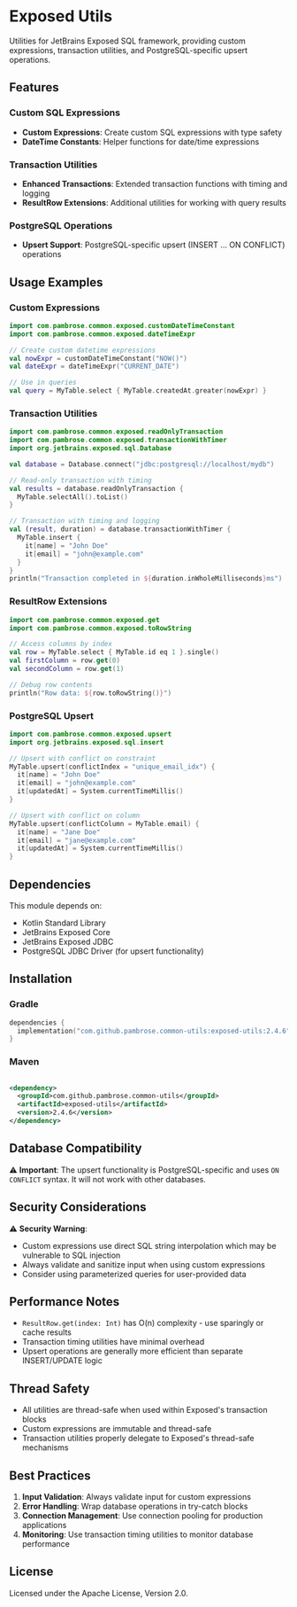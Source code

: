 # Exposed Utils

Utilities for JetBrains Exposed SQL framework, providing custom expressions, transaction utilities, and
PostgreSQL-specific upsert operations.

## Features

### Custom SQL Expressions

- **Custom Expressions**: Create custom SQL expressions with type safety
- **DateTime Constants**: Helper functions for date/time expressions

### Transaction Utilities

- **Enhanced Transactions**: Extended transaction functions with timing and logging
- **ResultRow Extensions**: Additional utilities for working with query results

### PostgreSQL Operations

- **Upsert Support**: PostgreSQL-specific upsert (INSERT ... ON CONFLICT) operations

## Usage Examples

### Custom Expressions

```kotlin
import com.pambrose.common.exposed.customDateTimeConstant
import com.pambrose.common.exposed.dateTimeExpr

// Create custom datetime expressions
val nowExpr = customDateTimeConstant("NOW()")
val dateExpr = dateTimeExpr("CURRENT_DATE")

// Use in queries
val query = MyTable.select { MyTable.createdAt.greater(nowExpr) }
```

### Transaction Utilities

```kotlin
import com.pambrose.common.exposed.readOnlyTransaction
import com.pambrose.common.exposed.transactionWithTimer
import org.jetbrains.exposed.sql.Database

val database = Database.connect("jdbc:postgresql://localhost/mydb")

// Read-only transaction with timing
val results = database.readOnlyTransaction {
  MyTable.selectAll().toList()
}

// Transaction with timing and logging
val (result, duration) = database.transactionWithTimer {
  MyTable.insert {
    it[name] = "John Doe"
    it[email] = "john@example.com"
  }
}
println("Transaction completed in ${duration.inWholeMilliseconds}ms")
```

### ResultRow Extensions

```kotlin
import com.pambrose.common.exposed.get
import com.pambrose.common.exposed.toRowString

// Access columns by index
val row = MyTable.select { MyTable.id eq 1 }.single()
val firstColumn = row.get(0)
val secondColumn = row.get(1)

// Debug row contents
println("Row data: ${row.toRowString()}")
```

### PostgreSQL Upsert

```kotlin
import com.pambrose.common.exposed.upsert
import org.jetbrains.exposed.sql.insert

// Upsert with conflict on constraint
MyTable.upsert(conflictIndex = "unique_email_idx") {
  it[name] = "John Doe"
  it[email] = "john@example.com"
  it[updatedAt] = System.currentTimeMillis()
}

// Upsert with conflict on column
MyTable.upsert(conflictColumn = MyTable.email) {
  it[name] = "Jane Doe"
  it[email] = "jane@example.com"
  it[updatedAt] = System.currentTimeMillis()
}
```

## Dependencies

This module depends on:

- Kotlin Standard Library
- JetBrains Exposed Core
- JetBrains Exposed JDBC
- PostgreSQL JDBC Driver (for upsert functionality)

## Installation

### Gradle

```kotlin
dependencies {
  implementation("com.github.pambrose.common-utils:exposed-utils:2.4.6")
}
```

### Maven

```xml

<dependency>
  <groupId>com.github.pambrose.common-utils</groupId>
  <artifactId>exposed-utils</artifactId>
  <version>2.4.6</version>
</dependency>
```

## Database Compatibility

⚠️ **Important**: The upsert functionality is PostgreSQL-specific and uses `ON CONFLICT` syntax. It will not work with
other databases.

## Security Considerations

⚠️ **Security Warning**:

- Custom expressions use direct SQL string interpolation which may be vulnerable to SQL injection
- Always validate and sanitize input when using custom expressions
- Consider using parameterized queries for user-provided data

## Performance Notes

- `ResultRow.get(index: Int)` has O(n) complexity - use sparingly or cache results
- Transaction timing utilities have minimal overhead
- Upsert operations are generally more efficient than separate INSERT/UPDATE logic

## Thread Safety

- All utilities are thread-safe when used within Exposed's transaction blocks
- Custom expressions are immutable and thread-safe
- Transaction utilities properly delegate to Exposed's thread-safe mechanisms

## Best Practices

1. **Input Validation**: Always validate input for custom expressions
2. **Error Handling**: Wrap database operations in try-catch blocks
3. **Connection Management**: Use connection pooling for production applications
4. **Monitoring**: Use transaction timing utilities to monitor database performance

## License

Licensed under the Apache License, Version 2.0.

